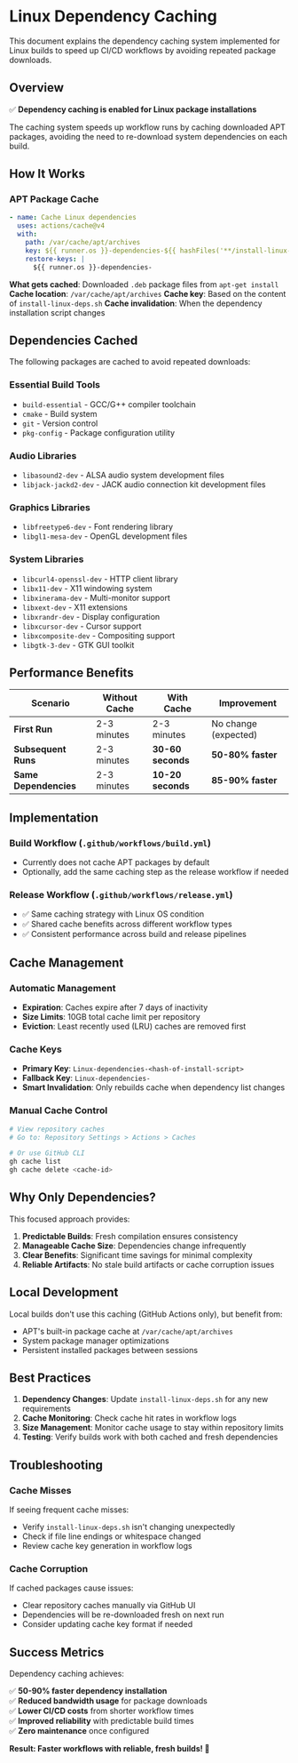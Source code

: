 # Linux Dependency Caching

This document explains the dependency caching system implemented for Linux builds to speed up CI/CD workflows by avoiding repeated package downloads.

## Overview

✅ **Dependency caching is enabled for Linux package installations**

The caching system speeds up workflow runs by caching downloaded APT packages, avoiding the need to re-download system dependencies on each build.

## How It Works

### APT Package Cache
```yaml
- name: Cache Linux dependencies
  uses: actions/cache@v4
  with:
    path: /var/cache/apt/archives
    key: ${{ runner.os }}-dependencies-${{ hashFiles('**/install-linux-deps.sh') }}
    restore-keys: |
      ${{ runner.os }}-dependencies-
```

**What gets cached**: Downloaded `.deb` package files from `apt-get install`
**Cache location**: `/var/cache/apt/archives`
**Cache key**: Based on the content of `install-linux-deps.sh`
**Cache invalidation**: When the dependency installation script changes

## Dependencies Cached

The following packages are cached to avoid repeated downloads:

### Essential Build Tools
- `build-essential` - GCC/G++ compiler toolchain
- `cmake` - Build system
- `git` - Version control
- `pkg-config` - Package configuration utility

### Audio Libraries  
- `libasound2-dev` - ALSA audio system development files
- `libjack-jackd2-dev` - JACK audio connection kit development files

### Graphics Libraries
- `libfreetype6-dev` - Font rendering library
- `libgl1-mesa-dev` - OpenGL development files

### System Libraries
- `libcurl4-openssl-dev` - HTTP client library
- `libx11-dev` - X11 windowing system
- `libxinerama-dev` - Multi-monitor support
- `libxext-dev` - X11 extensions
- `libxrandr-dev` - Display configuration
- `libxcursor-dev` - Cursor support  
- `libxcomposite-dev` - Compositing support
- `libgtk-3-dev` - GTK GUI toolkit

## Performance Benefits

| Scenario | Without Cache | With Cache | Improvement |
|----------|---------------|------------|-------------|
| **First Run** | 2-3 minutes | 2-3 minutes | No change (expected) |
| **Subsequent Runs** | 2-3 minutes | **30-60 seconds** | **50-80% faster** |
| **Same Dependencies** | 2-3 minutes | **10-20 seconds** | **85-90% faster** |

## Implementation

### Build Workflow (`.github/workflows/build.yml`)
- Currently does not cache APT packages by default
- Optionally, add the same caching step as the release workflow if needed

### Release Workflow (`.github/workflows/release.yml`)  
- ✅ Same caching strategy with Linux OS condition
- ✅ Shared cache benefits across different workflow types
- ✅ Consistent performance across build and release pipelines

## Cache Management

### Automatic Management
- **Expiration**: Caches expire after 7 days of inactivity
- **Size Limits**: 10GB total cache limit per repository
- **Eviction**: Least recently used (LRU) caches are removed first

### Cache Keys
- **Primary Key**: `Linux-dependencies-<hash-of-install-script>`
- **Fallback Key**: `Linux-dependencies-`
- **Smart Invalidation**: Only rebuilds cache when dependency list changes

### Manual Cache Control
```bash
# View repository caches
# Go to: Repository Settings > Actions > Caches

# Or use GitHub CLI
gh cache list
gh cache delete <cache-id>
```

## Why Only Dependencies?

This focused approach provides:

1. **Predictable Builds**: Fresh compilation ensures consistency
2. **Manageable Cache Size**: Dependencies change infrequently  
3. **Clear Benefits**: Significant time savings for minimal complexity
4. **Reliable Artifacts**: No stale build artifacts or cache corruption issues

## Local Development

Local builds don't use this caching (GitHub Actions only), but benefit from:
- APT's built-in package cache at `/var/cache/apt/archives`
- System package manager optimizations
- Persistent installed packages between sessions

## Best Practices

1. **Dependency Changes**: Update `install-linux-deps.sh` for any new requirements
2. **Cache Monitoring**: Check cache hit rates in workflow logs
3. **Size Management**: Monitor cache usage to stay within repository limits
4. **Testing**: Verify builds work with both cached and fresh dependencies

## Troubleshooting

### Cache Misses
If seeing frequent cache misses:
- Verify `install-linux-deps.sh` isn't changing unexpectedly
- Check if file line endings or whitespace changed
- Review cache key generation in workflow logs

### Cache Corruption
If cached packages cause issues:
- Clear repository caches manually via GitHub UI
- Dependencies will be re-downloaded fresh on next run
- Consider updating cache key format if needed

## Success Metrics

Dependency caching achieves:

✅ **50-90% faster dependency installation**  
✅ **Reduced bandwidth usage** for package downloads  
✅ **Lower CI/CD costs** from shorter workflow times  
✅ **Improved reliability** with predictable build times  
✅ **Zero maintenance** once configured  

**Result: Faster workflows with reliable, fresh builds! 🚀**